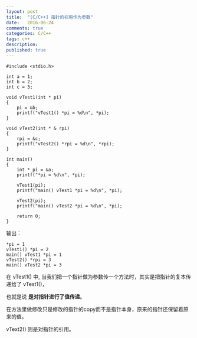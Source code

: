 ```yaml
---
layout: post
title:  "[C/C++] 指针的引用作为参数"
date:   2016-06-24
comments: true
categories: C/C++
tags: c++
description:
published: true
---
```




```
#include <stdio.h>

int a = 1;
int b = 2;
int c = 3;

void vTest1(int * pi)
{
    pi = &b;
    printf("vTest1() *pi = %d\n", *pi);
}

void vTest2(int * & rpi)
{
    rpi = &c;
    printf("vTest2() *rpi = %d\n", *rpi);
}

int main()
{
    int * pi = &a;
    printf("*pi = %d\n", *pi);

    vTest1(pi);
    printf("main() vTest1 *pi = %d\n", *pi);

    vTest2(pi);
    printf("main() vTest2 *pi = %d\n", *pi);

    return 0;
}
```

输出：

```
*pi = 1
vTest1() *pi = 2
main() vTest1 *pi = 1
vTest2() *rpi = 3
main() vTest2 *pi = 3
```

在 vTest1() 中, 当我们把一个指针做为参数传一个方法时，其实是把指针的复本传递给了 vTest1()，

也就是说 **是对指针进行了值传递**。

在方法里做修改只是修改的指针的copy而不是指针本身，原来的指针还保留着原来的值。

vText2() 则是对指针的引用。
